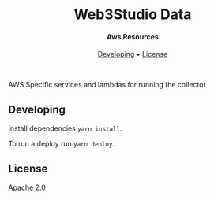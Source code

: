 <h1 align="center">
  Web3Studio Data
  <br/>
</h1>

<h4 align="center">
 Aws Resources
</h4>

<p align="center">
  <a href="#developing">Developing</a> •
  <a href="#license">License</a>
</p>

<br/>

AWS Specific services and lambdas for running the collector

## Developing

Install dependencies `yarn install`.

To run a deploy run `yarn deploy`.

## License

[Apache 2.0](https://github.com/ConsenSys/web3studio-data/blob/master/LICENSE)

